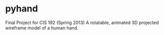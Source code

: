 pyhand
======

Final Project for CIS 192 (Spring 2013)
A rotatable, animated 3D projected wireframe model of a human hand.
